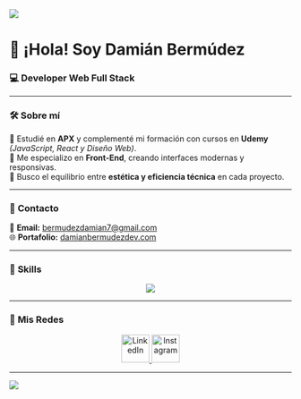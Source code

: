 <!-- Separador con gradiente -->
<img src="https://user-images.githubusercontent.com/73097560/115834477-dbab4500-a447-11eb-908a-139a6edaec5c.gif">

# 👋 ¡Hola! Soy **Damián Bermúdez**  
### 💻 **Developer Web Full Stack**  

---

### 🛠️ **Sobre mí**  
🔹 Estudié en **APX** y complementé mi formación con cursos en **Udemy** *(JavaScript, React y Diseño Web)*.  
🔹 Me especializo en **Front-End**, creando interfaces modernas y responsivas.  
🔹 Busco el equilibrio entre **estética y eficiencia técnica** en cada proyecto.  

---

### 📩 **Contacto**  
📧 **Email:** [bermudezdamian7@gmail.com](mailto:bermudezdamian7@gmail.com)  
🌐 **Portafolio:** [damianbermudezdev.com](https://www.damianbermudezdev.com/)  

---

### 🚀 **Skills**  
<p align="center">
  <a href="https://skillicons.dev">
    <img src="https://skillicons.dev/icons?i=git,html,css,js,nodejs,postman,git,github,react,nextjs,figma,firebase,mongodb,mysql,astro,vercel,vscode&perline=14" />
  </a>
</p>

---

### 🤝 **Mis Redes**  
<p align="center">
  <a href="https://www.linkedin.com/in/damian-bermudez-4a4a33204/" target="_blank">
    <img src="https://user-images.githubusercontent.com/88904952/234979284-68c11d7f-1acc-4f0c-ac78-044e1037d7b0.png" alt="LinkedIn" height="50" width="50" />
  </a>
  <a href="https://www.instagram.com/damibermudez/" target="_blank">
    <img src="https://user-images.githubusercontent.com/88904952/234981169-2dd1e58f-4b7e-468c-8213-034ba62156c3.png" alt="Instagram" height="50" width="50" />
  </a>
</p>

---

<!-- Separador con gradiente -->
<img src="https://user-images.githubusercontent.com/73097560/115834477-dbab4500-a447-11eb-908a-139a6edaec5c.gif">

